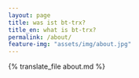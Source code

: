 ```yaml
---
layout: page
title: was ist bt-trx?
title_en: what is bt-trx?
permalink: /about/
feature-img: "assets/img/about.jpg"
---
```


{% translate_file about.md %}
